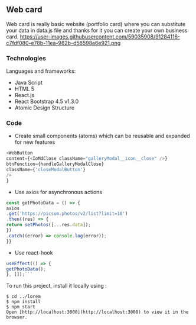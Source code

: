 <h2> Web card </h2>

Web card is really basic website (portfolio card) where you can substitute your data in data.js file and thanks for it you can create your own business card.
https://user-images.githubusercontent.com/59035908/91284116-c7fdf080-e78b-11ea-982b-d58598a6e921.png

### Technologies

Languages and frameworks:

- Java Script
- HTML 5
- React.js
- React Bootstrap 4.5 v1.3.0
- Atomic Design Structure

### Code

- Create small components (atoms) which can be reusable and expanded for new features

```javascript
<WebButton
content={<IoMdClose className="galleryModal__icon__close" />}
btnFunction={handleGalleryModalClose}
className={'closeModalButton'}
/>
}
```

- Use axios for asynchronous actions

```javascript
const getPhotoData = () => {
axios
.get('https://picsum.photos/v2/list?limit=10')
.then((res) => {
return setPhotos([...res.data]);
})
.catch((error) => console.log(error));
}}
```

- Use react-hook

````javascript
useEffect(() => {
getPhotoData();
}, []);```
````

To run this project, install it locally using :

```
$ cd ../lorem
$ npm install
$ npm start
Open [http://localhost:3000](http://localhost:3000) to view it in the browser.
```

